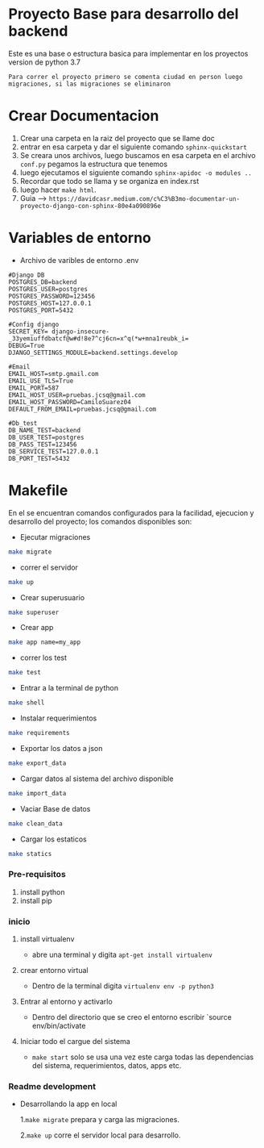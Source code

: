 # Proyecto Base para desarrollo del backend

Este es una base o estructura basica para implementar en los proyectos version de python 3.7

`Para correr el proyecto primero se comenta ciudad en person luego migraciones, si las migraciones se eliminaron`

# Crear Documentacion
1. Crear una carpeta en la raiz del proyecto que se llame doc
2. entrar en esa carpeta y dar el siguiente comando `sphinx-quickstart`
3. Se creara unos archivos, luego buscamos en esa carpeta en el archivo `conf.py` pegamos la estructura que tenemos 
4. luego ejecutamos el siguiente comando `sphinx-apidoc -o modules ..`
5. Recordar que todo se llama y se organiza en index.rst
6. luego hacer `make html`.
7. Guia --> `https://davidcasr.medium.com/c%C3%B3mo-documentar-un-proyecto-django-con-sphinx-80e4a090896e`
# Variables de entorno
* Archivo de varibles de entorno .env
```
#Django DB
POSTGRES_DB=backend
POSTGRES_USER=postgres
POSTGRES_PASSWORD=123456
POSTGRES_HOST=127.0.0.1
POSTGRES_PORT=5432

#Config django
SECRET_KEY= django-insecure-_33yemiuffdbatcf@w#d!8e7^cj6cn=x^q(*w+mna1reubk_i=
DEBUG=True
DJANGO_SETTINGS_MODULE=backend.settings.develop

#Email
EMAIL_HOST=smtp.gmail.com
EMAIL_USE_TLS=True
EMAIL_PORT=587
EMAIL_HOST_USER=pruebas.jcsq@gmail.com
EMAIL_HOST_PASSWORD=CamiloSuarez04
DEFAULT_FROM_EMAIL=pruebas.jcsq@gmail.com

#Db_test
DB_NAME_TEST=backend
DB_USER_TEST=postgres
DB_PASS_TEST=123456
DB_SERVICE_TEST=127.0.0.1
DB_PORT_TEST=5432
```
# Makefile
En el se encuentran comandos configurados para la facilidad, 
ejecucion y desarrollo del proyecto; los comandos 
disponibles son:


* Ejecutar migraciones
``` bash
make migrate
```
* correr el servidor
``` bash
make up
```
* Crear superusuario
``` bash
make superuser
```
* Crear app
``` bash
make app name=my_app
```
* correr los test
``` bash
make test
```
* Entrar a la terminal de python
``` bash
make shell
```
* Instalar requerimientos
``` bash
make requirements
```
* Exportar los datos a json
``` bash
make export_data
```
* Cargar datos al sistema del archivo disponible
``` bash
make import_data
```
* Vaciar Base de datos
``` bash
make clean_data
```

* Cargar los estaticos
``` bash
make statics
```
### Pre-requisitos
1. install python
2. install pip

### inicio 

1. install virtualenv
    * abre una terminal y digita
      `apt-get install virtualenv`
    

2. crear entorno virtual 
    * Dentro de la terminal digita `virtualenv env -p python3`
    

3. Entrar al entorno y activarlo    
    * Dentro del directorio que se creo
      el entorno escribir `source env/bin/activate
      

4. Iniciar todo el cargue del sistema
   * `make start` solo se usa una vez este carga todas
   las dependencias del sistema, requerimientos, datos, apps
     etc.
  
### Readme development
* Desarrollando la app en local

  1.`make migrate` prepara y carga las migraciones.
       
  2.`make up` corre el servidor local para desarrollo.
    

